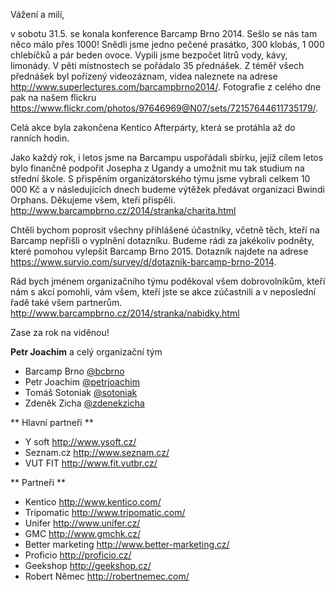 Vážení a milí,

v sobotu 31.5. se konala konference Barcamp Brno 2014. Sešlo se nás tam něco málo přes 1000! Snědli jsme jedno pečené prasátko, 300 klobás, 1 000 chlebíčků a pár beden ovoce. Vypili jsme bezpočet litrů vody, kávy, limonády. V pěti místnostech se pořádalo 35 přednášek. Z téměř všech přednášek byl pořízený videozáznam, videa naleznete na adrese <http://www.superlectures.com/barcampbrno2014/>. Fotografie z celého dne pak na našem flickru <https://www.flickr.com/photos/97646969@N07/sets/72157644611735179/>.

Celá akce byla zakončena Kentico Afterpárty, která se protáhla až do ranních hodin.

Jako každý rok, i letos jsme na Barcampu uspořádali sbírku, jejíž cílem letos bylo finančně podpořit Josepha z Ugandy a umožnit mu tak studium na střední škole. S přispěním organizátorského týmu jsme vybrali celkem 10 000 Kč a v následujících dnech budeme výtěžek předávat organizaci Bwindi Orphans. Děkujeme všem, kteří přispěli. <http://www.barcampbrno.cz/2014/stranka/charita.html>

Chtěli bychom poprosit všechny přihlášené účastníky, včetně těch, kteří na Barcamp nepřišli o vyplnění dotazníku. Budeme rádi za jakékoliv podněty, které pomohou vylepšit Barcamp Brno 2015. Dotazník najdete na adrese <https://www.survio.com/survey/d/dotaznik-barcamp-brno-2014>.

Rád bych jménem organizačního týmu poděkoval všem dobrovolníkům, kteří nám s akcí pomohli, vám všem, kteří jste se akce zúčastnili a v neposlední řadě také všem partnerům.
<http://www.barcampbrno.cz/2014/stranka/nabidky.html>

Zase za rok na viděnou!

__Petr Joachim__ a celý organizační tým

 - Barcamp Brno [@bcbrno](https://twitter.com/bcbrno)
 - Petr Joachim [@petrjoachim](https://twitter.com/petrjoachim)
 - Tomáš Sotoniak [@sotoniak](https://twitter.com/sotoniak)
 - Zdeněk Zicha [@zdenekzicha](https://twitter.com/zdenekzicha)

** Hlavní partneři **

 - Y soft <http://www.ysoft.cz/>
 - Seznam.cz <http://www.seznam.cz/>
 - VUT FIT <http://www.fit.vutbr.cz/>

** Partneři **

 - Kentico <http://www.kentico.com/>
 - Tripomatic <http://www.tripomatic.com/>
 - Unifer <http://www.unifer.cz/>
 - GMC <http://www.gmchk.cz/>
 - Better marketing <http://www.better-marketing.cz/>
 - Proficio <http://proficio.cz/>
 - Geekshop <http://geekshop.cz/>
 - Robert Němec <http://robertnemec.com/>